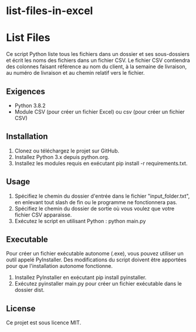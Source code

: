 # list-files-in-excel
 
# List Files

Ce script Python liste tous les fichiers dans un dossier et ses sous-dossiers et écrit les noms des fichiers dans un fichier CSV.
Le fichier CSV contiendra des colonnes faisant référence au nom du client, à la semaine de livraison, au numéro de livraison et au chemin relatif vers le fichier.


## Exigences

- Python 3.8.2
- Module CSV (pour créer un fichier Excel) ou csv (pour créer un fichier CSV)

## Installation

1. Clonez ou téléchargez le projet sur GitHub.
2. Installez Python 3.x depuis python.org.
3. Installez les modules requis en exécutant pip install -r requirements.txt.

## Usage

1. Spécifiez le chemin du dossier d'entrée dans le fichier "input_folder.txt", en enlevant tout slash de fin ou le programme ne fonctionnera pas.
2. Spécifiez le chemin du dossier de sortie où vous voulez que votre fichier CSV apparaisse.
3. Exécutez le script en utilisant Python : python main.py

## Executable

Pour créer un fichier exécutable autonome (.exe), vous pouvez utiliser un outil appelé PyInstaller.
Des modifications du script doivent être apportées pour que l'installation autonome fonctionne.

1. Installez PyInstaller en exécutant pip install pyinstaller.
2. Exécutez pyinstaller main.py pour créer un fichier exécutable dans le dossier dist.

## License

Ce projet est sous licence MIT.